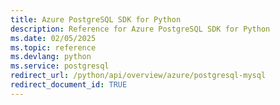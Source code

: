 ```yaml
---
title: Azure PostgreSQL SDK for Python
description: Reference for Azure PostgreSQL SDK for Python
ms.date: 02/05/2025
ms.topic: reference
ms.devlang: python
ms.service: postgresql
redirect_url: /python/api/overview/azure/postgresql-mysql
redirect_document_id: TRUE
---
```


